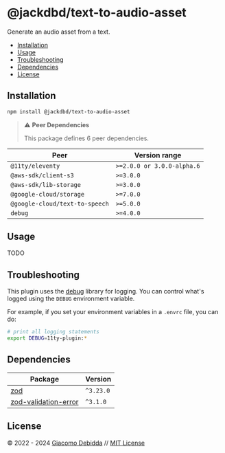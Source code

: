 # @jackdbd/text-to-audio-asset

<!-- [![npm version](https://badge.fury.io/js/@jackdbd%2Ftext-to-audio-asset.svg)](https://badge.fury.io/js/@jackdbd%2Ftext-to-audio-asset)
[![install size](https://packagephobia.com/badge?p=@jackdbd/text-to-audio-asset)](https://packagephobia.com/result?p=@jackdbd/text-to-audio-asset)
[![CodeCov badge](https://codecov.io/gh/jackdbd/undici/graph/badge.svg?token=BpFF8tmBYS)](https://app.codecov.io/gh/jackdbd/undici?flags%5B0%5D=text-to-audio-asset)
[![Socket Badge](https://socket.dev/api/badge/npm/package/@jackdbd/text-to-audio-asset)](https://socket.dev/npm/package/@jackdbd/text-to-audio-asset) -->

Generate an audio asset from a text.

- [Installation](#installation)
- [Usage](#usage)
- [Troubleshooting](#troubleshooting)
- [Dependencies](#dependencies)
- [License](#license)

## Installation

```sh
npm install @jackdbd/text-to-audio-asset
```

> :warning: **Peer Dependencies**
>
> This package defines 6 peer dependencies.

| Peer | Version range |
|---|---|
| `@11ty/eleventy` | `>=2.0.0 or 3.0.0-alpha.6` |
| `@aws-sdk/client-s3` | `>=3.0.0` |
| `@aws-sdk/lib-storage` | `>=3.0.0` |
| `@google-cloud/storage` | `>=7.0.0` |
| `@google-cloud/text-to-speech` | `>=5.0.0` |
| `debug` | `>=4.0.0` |

## Usage

TODO

## Troubleshooting

This plugin uses the [debug](https://github.com/debug-js/debug) library for logging.
You can control what's logged using the `DEBUG` environment variable.

For example, if you set your environment variables in a `.envrc` file, you can do:

```sh
# print all logging statements
export DEBUG=11ty-plugin:*
```

## Dependencies

| Package | Version |
|---|---|
| [zod](https://www.npmjs.com/package/zod) | `^3.23.0` |
| [zod-validation-error](https://www.npmjs.com/package/zod-validation-error) | `^3.1.0` |

## License

&copy; 2022 - 2024 [Giacomo Debidda](https://www.giacomodebidda.com/) // [MIT License](https://spdx.org/licenses/MIT.html)
